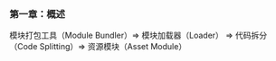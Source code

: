 ### 第一章：概述

模块打包工具（Module Bundler）=> 模块加载器（Loader） =>  代码拆分（Code Splitting）=> 资源模块（Asset Module）



